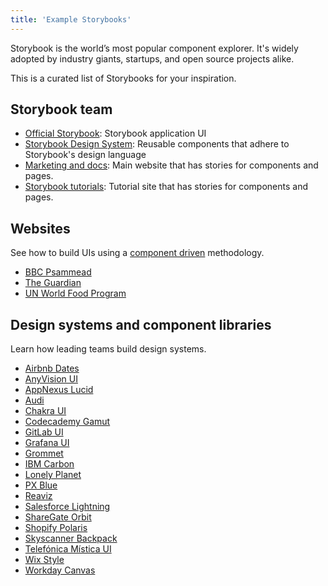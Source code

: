 ```yaml
---
title: 'Example Storybooks'
---
```


Storybook is the world’s most popular component explorer. It's widely adopted by industry giants, startups, and open source projects alike.

This is a curated list of Storybooks for your inspiration.

## Storybook team

- [Official Storybook](https://next--storybookjs.netlify.app/official-storybook/): Storybook application UI
- [Storybook Design System](https://master--5ccbc373887ca40020446347.chromatic.com/): Reusable components that adhere to Storybook's design language
- [Marketing and docs](https://master--5be26744d2f6250024a9117d.chromatic.com/): Main website that has stories for components and pages.
- [Storybook tutorials](https://master--5cf841a3f3e3d200208ffc74.chromatic.com/): Tutorial site that has stories for components and pages.

## Websites

See how to build UIs using a [component driven](https://www.componentdriven.org/) methodology.

- [BBC Psammead](https://bbc.github.io/psammead/?path=/story/components-brand--without-brand-link)
- [The Guardian](https://master--5dfcbf3012392c0020e7140b.chromatic.com)
- [UN World Food Program](https://uikit.wfp.org/)

<!--

NOTE for contributors: This is a curated list. Here's what qualifies:
- Website or app Storybook that illustrates how to build UIs from small components to pages
- Used in production by a medium/large company or large open source community
- Must be developed actively

-->

## Design systems and component libraries

Learn how leading teams build design systems.

- [Airbnb Dates](https://airbnb.io/react-dates/?path=/story/daterangepicker-drp--default)
- [AnyVision UI](http://storybook.anyvision.co/)
- [AppNexus Lucid](https://appnexus.github.io/lucid/?path=/docs/documentation-introduction--introduction)
- [Audi](https://react.ui.audi/)
- [Chakra UI](https://chakra-ui.netlify.app/?path=/story/*)
- [Codecademy Gamut](https://gamut.codecademy.com)
- [GitLab UI](https://gitlab-org.gitlab.io/gitlab-ui)
- [Grafana UI](https://developers.grafana.com/ui/latest/index.html)
- [Grommet](https://storybook.grommet.io/?path=/story/all--all)
- [IBM Carbon](https://react.carbondesignsystem.com/?path=/story/accordion--accordion)
- [Lonely Planet](http://lonelyplanet.github.io/backpack-ui/?path=/story/styles--design-tokens)
- [PX Blue](https://pxblue-components.github.io/)
- [Reaviz](https://reaviz.io/?path=/story/docs-intro--page)
- [Salesforce Lightning](https://design-system-react-components.herokuapp.com/?path=/story/sldsaccordion--base)
- [ShareGate Orbit](https://orbit.sharegate.design)
- [Shopify Polaris](https://main--5d559397bae39100201eedc1.chromatic.com)
- [Skyscanner Backpack](https://backpack.github.io/storybook/)
- [Telefónica Mística UI](https://mistica-web.vercel.app/?path=/story/welcome-welcome--mistica)
- [Wix Style](https://www.wix-style-react.com/?path=/story/introduction-getting-started--getting-started)
- [Workday Canvas](https://workday.github.io/canvas-kit/?path=/story/welcome-getting-started--page)

<!--

NOTE for contributors: This is a curated list. Here's what qualifies:
- Design system or component library
- Used in production by a medium/large company or large open source community (Grommet, Chakra)
- Must have greater than 20+ contributors OR 1k+ GitHub stars OR show exceptional use of SB features

-->

